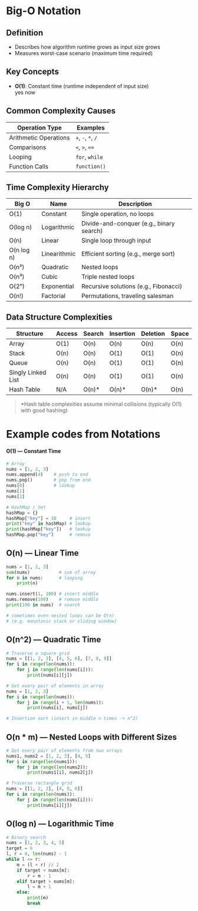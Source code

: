 # Big-O Notation

## Definition
- Describes how algorithm runtime grows as input size grows
- Measures worst-case scenario (maximum time required)

## Key Concepts
- **O(1)**: Constant time (runtime independent of input size)  
		yes now 

## Common Complexity Causes
| Operation Type       | Examples                     |
|----------------------|------------------------------|
| Arithmetic Operations | `+`, `-`, `*`, `/`          |
| Comparisons          | `<`, `>`, `==`              |
| Looping              | `for`, `while`              |
| Function Calls       | `function()`                 |

## Time Complexity Hierarchy
| Big O       | Name          | Description                                  |
|-------------|---------------|----------------------------------------------|
| O(1)       | Constant      | Single operation, no loops                  |
| O(log n)   | Logarithmic   | Divide-and-conquer (e.g., binary search)    |
| O(n)       | Linear        | Single loop through input                   |
| O(n log n) | Linearithmic  | Efficient sorting (e.g., merge sort)        |
| O(n²)      | Quadratic     | Nested loops                                |
| O(n³)      | Cubic         | Triple nested loops                         |
| O(2ⁿ)      | Exponential   | Recursive solutions (e.g., Fibonacci)       |
| O(n!)      | Factorial     | Permutations, traveling salesman            |

## Data Structure Complexities
| Structure          | Access | Search | Insertion | Deletion | Space  |
|--------------------|--------|--------|-----------|----------|--------|
| Array             | O(1)   | O(n)   | O(n)      | O(n)     | O(n)   |
| Stack             | O(n)   | O(n)   | O(1)      | O(1)     | O(n)   |
| Queue             | O(n)   | O(n)   | O(1)      | O(1)     | O(n)   |
| Singly Linked List| O(n)   | O(n)   | O(1)      | O(1)     | O(n)   |
| Hash Table        | N/A    | O(n)*  | O(n)*     | O(n)*    | O(n)   |

> *Hash table complexities assume minimal collisions (typically O(1) with good hashing)


# Example codes from Notations

####  O(1) — Constant Time

```python
# Array
nums = [1, 2, 3]
nums.append(4)    # push to end
nums.pop()        # pop from end
nums[0]           # lookup
nums[1]
nums[2]

# HashMap / Set
hashMap = {}
hashMap["key"] = 10     # insert
print("key" in hashMap) # lookup
print(hashMap["key"])   # lookup
hashMap.pop("key")      # remove

```


## O(n) — Linear Time

```python
nums = [1, 2, 3]
sum(nums)           # sum of array
for n in nums:      # looping
    print(n)

nums.insert(1, 100) # insert middle
nums.remove(100)    # remove middle
print(100 in nums)  # search

# sometimes even nested loops can be O(n)
# (e.g. monotonic stack or sliding window)

```

## O(n^2) — Quadratic Time

```python
# Traverse a square grid
nums = [[1, 2, 3], [4, 5, 6], [7, 8, 9]]
for i in range(len(nums)):
    for j in range(len(nums[i])): 
        print(nums[i][j])

# Get every pair of elements in array
nums = [1, 2, 3]
for i in range(len(nums)):
    for j in range(i + 1, len(nums)):
        print(nums[i], nums[j])

# Insertion sort (insert in middle n times -> n^2)
```


## O(n * m) — Nested Loops with Different Sizes

```python
# Get every pair of elements from two arrays
nums1, nums2 = [1, 2, 3], [4, 5]
for i in range(len(nums1)):
    for j in range(len(nums2)):
        print(nums1[i], nums2[j])

# Traverse rectangle grid
nums = [[1, 2, 3], [4, 5, 6]]
for i in range(len(nums)):
    for j in range(len(nums[i])):
        print(nums[i][j])

```


## O(log n) — Logarithmic Time

```python
# Binary search
nums = [1, 2, 3, 4, 5]
target = 6
l, r = 0, len(nums) - 1
while l <= r:
    m = (l + r) // 2
    if target < nums[m]:
        r = m - 1
    elif target > nums[m]:
        l = m + 1
    else:
        print(m)
        break
```

